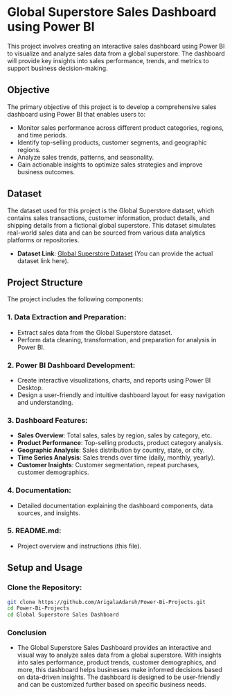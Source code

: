 # Global Superstore Sales Dashboard using Power BI

This project involves creating an interactive sales dashboard using Power BI to visualize and analyze sales data from a global superstore. The dashboard will provide key insights into sales performance, trends, and metrics to support business decision-making.

## Objective

The primary objective of this project is to develop a comprehensive sales dashboard using Power BI that enables users to:

- Monitor sales performance across different product categories, regions, and time periods.
- Identify top-selling products, customer segments, and geographic regions.
- Analyze sales trends, patterns, and seasonality.
- Gain actionable insights to optimize sales strategies and improve business outcomes.

## Dataset

The dataset used for this project is the Global Superstore dataset, which contains sales transactions, customer information, product details, and shipping details from a fictional global superstore. This dataset simulates real-world sales data and can be sourced from various data analytics platforms or repositories.

- **Dataset Link**: [Global Superstore Dataset](#) (You can provide the actual dataset link here).

## Project Structure

The project includes the following components:

### 1. Data Extraction and Preparation:
- Extract sales data from the Global Superstore dataset.
- Perform data cleaning, transformation, and preparation for analysis in Power BI.

### 2. Power BI Dashboard Development:
- Create interactive visualizations, charts, and reports using Power BI Desktop.
- Design a user-friendly and intuitive dashboard layout for easy navigation and understanding.

### 3. Dashboard Features:
- **Sales Overview**: Total sales, sales by region, sales by category, etc.
- **Product Performance**: Top-selling products, product category analysis.
- **Geographic Analysis**: Sales distribution by country, state, or city.
- **Time Series Analysis**: Sales trends over time (daily, monthly, yearly).
- **Customer Insights**: Customer segmentation, repeat purchases, customer demographics.

### 4. Documentation:
- Detailed documentation explaining the dashboard components, data sources, and insights.

### 5. README.md:
- Project overview and instructions (this file).

## Setup and Usage

### Clone the Repository:
```bash
git clone https://github.com/ArigalaAdarsh/Power-Bi-Projects.git
cd Power-Bi-Projects
cd Global Superstore Sales Dashboard
```
### Conclusion
- The Global Superstore Sales Dashboard provides an interactive and visual way to analyze sales data from a global superstore. With insights into sales performance, product trends, customer demographics, and more, this dashboard helps businesses make informed decisions based on data-driven insights. The dashboard is designed to be user-friendly and can be customized further based on specific business needs.
